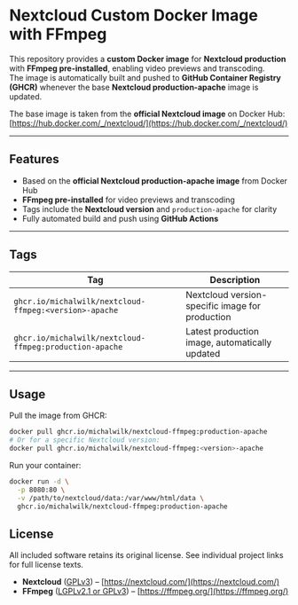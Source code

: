 # Nextcloud Custom Docker Image with FFmpeg

This repository provides a **custom Docker image** for **Nextcloud production** with **FFmpeg pre-installed**, enabling video previews and transcoding.  
The image is automatically built and pushed to **GitHub Container Registry (GHCR)** whenever the base **Nextcloud production-apache** image is updated.

The base image is taken from the **official Nextcloud image** on Docker Hub: [https://hub.docker.com/_/nextcloud/](https://hub.docker.com/_/nextcloud/)

---

## Features

- Based on the **official Nextcloud production-apache image** from Docker Hub  
- **FFmpeg pre-installed** for video previews and transcoding  
- Tags include the **Nextcloud version** and `production-apache` for clarity  
- Fully automated build and push using **GitHub Actions**  

---

## Tags

| Tag | Description |
|-----|-------------|
| `ghcr.io/michalwilk/nextcloud-ffmpeg:<version>-apache` | Nextcloud version-specific image for production |
| `ghcr.io/michalwilk/nextcloud-ffmpeg:production-apache` | Latest production image, automatically updated |

---

## Usage

Pull the image from GHCR:

```bash
docker pull ghcr.io/michalwilk/nextcloud-ffmpeg:production-apache
# Or for a specific Nextcloud version:
docker pull ghcr.io/michalwilk/nextcloud-ffmpeg:<version>-apache
```

Run your container:

```bash
docker run -d \
  -p 8080:80 \
  -v /path/to/nextcloud/data:/var/www/html/data \
  ghcr.io/michalwilk/nextcloud-ffmpeg:production-apache
```

## License
All included software retains its original license. See individual project links for full license texts.
- **Nextcloud** ([GPLv3](https://www.gnu.org/licenses/gpl-3.0.html)) – [https://nextcloud.com/](https://nextcloud.com/)
- **FFmpeg** ([LGPLv2.1 or GPLv3](https://ffmpeg.org/legal.html)) – [https://ffmpeg.org/](https://ffmpeg.org/)
